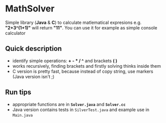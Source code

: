 
# MathSolver
Simple library (**Java** & **C**) to calculate matlematical expresions e.g.  **"2+3^(1+1)"** will return **"11"**.
You can use it for example as simple console calculator

## Quick description
- identify simple operations: **+ - * / ^** and brackets **( )**
- works recursively, finding brackets and firstly solving thinks inside them
- C version is pretty fast, because instead of copy string, use markers (Java version isn't ;)
## Run tips
- appropriate functions are in **`Solver.java`** and **`Solver.cc`**
- Java version contains tests in `SilverTest.java`  and example use in `Main.java`
